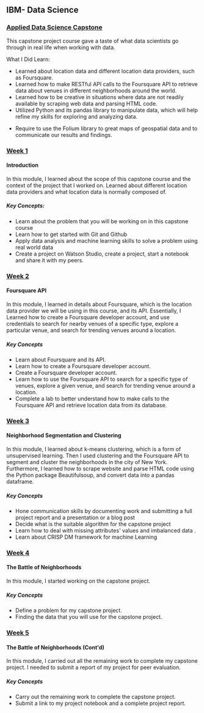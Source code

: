## IBM- Data Science

### [Applied Data Science Capstone](https://www.coursera.org/learn/applied-data-science-capstone/home/welcome)    
This capstone project course gave a taste of what data scientists go through in real life when working with data. 

What I Did Learn:
- Learned about location data and different location data providers, such as Foursquare.
- Learned how to make RESTful API calls to the Foursquare API to retrieve data about venues in different neighborhoods around the world.
- Learned how to be creative in situations where data are not readily available by scraping web data and parsing HTML code. 
- Utilized Python and its pandas library to manipulate data, which will help refine my skills for exploring and analyzing data. 

* Require to use the Folium library to great maps of geospatial data and to communicate our results and findings.

### [Week 1](https://github.com/kk289/IBM-Data-Science/tree/master/Course%209_Applied%20Data%20Science%20Capstone/Week%201)      
#### Introduction  
In this module, I learned about the scope of this capstone course and the context of the project that I worked on. Learned about different location data providers and what location data is normally composed of.

##### Key Concepts:   
- Learn about the problem that you will be working on in this capstone course
- Learn how to get started with Git and Github
- Apply data analysis and machine learning skills to solve a problem using real world data
- Create a project on Watson Studio, create a project, start a notebook and share it with my peers.



### [Week 2](https://github.com/kk289/IBM-Data-Science/tree/master/Course%209_Applied%20Data%20Science%20Capstone/Week%202)    
#### Foursquare API   
In this module, I learned in details about Foursquare, which is the location data provider we will be using in this course, and its API. Essentially, I Learned how to create a Foursquare developer account, and use credentials to search for nearby venues of a specific type, explore a particular venue, and search for trending venues around a location.

##### Key Concepts      
- Learn about Foursquare and its API.
- Learn how to create a Foursquare developer account.
- Create a Foursquare developer account.
- Learn how to use the Foursquare API to search for a specific type of venues, explore a given venue, and search for trending venue around a location.
- Complete a lab to better understand how to make calls to the Foursquare API and retrieve location data from its database.

### [Week 3](./Week%203)   
#### Neighborhood Segmentation and Clustering   
In this module, I learned about k-means clustering, which is a form of unsupervised learning. Then I used clustering and the Foursquare API to segment and cluster the neighborhoods in the city of New York. Furthermore, I learned how to scrape website and parse HTML code using the Python package Beautifulsoup, and convert data into a pandas dataframe.


##### Key Concepts    
- Hone communication skills by documenting work and submitting a full project report and a presentation or a blog post
- Decide what is the suitable algorithm for the capstone project
- Learn how to deal with missing attributes' values and imbalanced data .
- Learn about CRISP DM framework for machine Learning

### [Week 4](./Week%204)   
#### The Battle of Neighborhoods   
In this module, I started working on the capstone project.


##### Key Concepts    
- Define a problem for my capstone project.
- Finding the data that you will use for the capstone project.

### [Week 5](./Week%205)   
####  The Battle of Neighborhoods (Cont'd)    
In this module, I carried out all the remaining work to complete my capstone project. I needed to submit a report of my project for peer evaluation.


##### Key Concepts    
- Carry out the remaining work to complete the capstone project.
- Submit a link to my project notebook and a complete project report.


